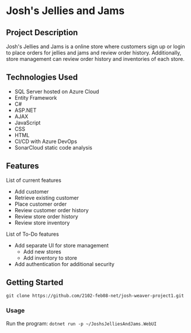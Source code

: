 # Josh's Jellies and Jams
## Project Description
Josh's Jellies and Jams is a online store where customers sign up or login to place orders for jellies and jams and review order history. Additionally, store management can review order history and inventories of each store.

## Technologies Used
- SQL Server hosted on Azure Cloud
- Entity Framework
- C#
- ASP.NET
- AJAX
- JavaScript
- CSS
- HTML
- CI/CD with Azure DevOps
- SonarCloud static code analysis

## Features
List of current features
- Add customer
- Retrieve existing customer
- Place customer order
- Review customer order history
- Review store order history
- Review store inventory

List of To-Do features
- Add separate UI for store management
  - Add new stores
  - Add inventory to store
- Add authentication for additional security

## Getting Started

```git clone https://github.com/2102-feb08-net/josh-weaver-project1.git```

### Usage

Run the program:
```dotnet run -p ~/JoshsJelliesAndJams.WebUI```

